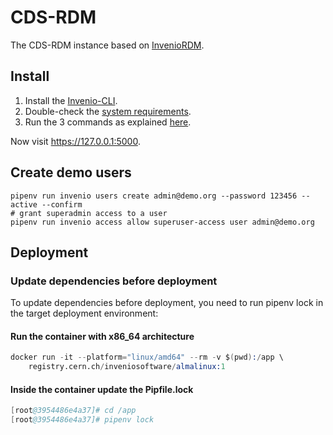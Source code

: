 # CDS-RDM

The CDS-RDM instance based on [InvenioRDM](https://inveniordm.docs.cern.ch/).

## Install

1. Install the [Invenio-CLI](https://inveniordm.docs.cern.ch/install/cli/).
2. Double-check the [system requirements](https://inveniordm.docs.cern.ch/install/requirements/).
3. Run the 3 commands as explained [here](https://inveniordm.docs.cern.ch/install/build-setup-run/#condensed-version).

Now visit https://127.0.0.1:5000.

## Create demo users

```
pipenv run invenio users create admin@demo.org --password 123456 --active --confirm
# grant superadmin access to a user
pipenv run invenio access allow superuser-access user admin@demo.org
```

## Deployment

### Update dependencies before deployment

To update dependencies before deployment, you need to run pipenv lock in the target deployment environment:

#### Run the container with x86_64 architecture
```s
docker run -it --platform="linux/amd64" --rm -v $(pwd):/app \
    registry.cern.ch/inveniosoftware/almalinux:1
```
#### Inside the container update the Pipfile.lock
```s
[root@3954486e4a37]# cd /app
[root@3954486e4a37]# pipenv lock
```
